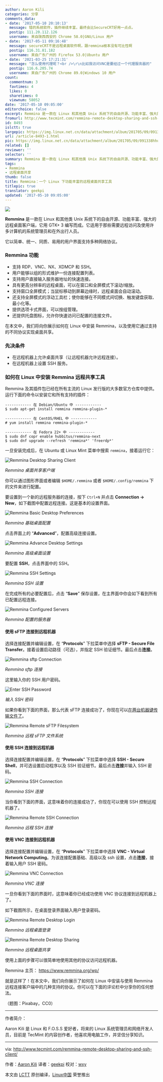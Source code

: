 ```yaml
---
author: Aaron Kili
categories: 分享
comments_data:
- date: '2017-05-10 20:10:13'
  message: 错的系统软件，插件继续丰富，最终会比SecureCRT好用一点点。
  postip: 111.20.112.126
  username: 来自陕西西安的 Chrome 58.0|GNU/Linux 用户
- date: '2017-05-11 09:16:48'
  message: secureCRT不是远程桌面软件啊，跟remmina根本没有可比性啊
  postip: 116.31.81.182
  username: 来自广东广州的 Firefox 53.0|Ubuntu 用户
- date: '2021-03-25 17:21:31'
  message: "怎么使用代理呢？<br />\r\n比如我访问VNC是要经过一个代理服务器的"
  postip: 116.6.205.74
  username: 来自广东广州的 Chrome 89.0|Windows 10 用户
count:
  commentnum: 3
  favtimes: 4
  likes: 0
  sharetimes: 0
  viewnum: 58052
date: '2017-05-10 09:05:00'
editorchoice: false
excerpt: Remmina 是一款在 Linux 和其他类 Unix 系统下的自由开源、功能丰富、强大的远程桌面客户端，它用 GTK+ 3 编写而成。它适用于那些需要远程访问及使用许多计算机的系统管理员和在外出行人员。
fromurl: http://www.tecmint.com/remmina-remote-desktop-sharing-and-ssh-client/
id: 8493
islctt: true
largepic: https://img.linux.net.cn/data/attachment/album/201705/09/091338hhuhq1pu6quvfdat.jpg
url: /article-8493-1.html
pic: https://img.linux.net.cn/data/attachment/album/201705/09/091338hhuhq1pu6quvfdat.jpg.thumb.jpg
related: []
reviewer: ''
selector: ''
summary: Remmina 是一款在 Linux 和其他类 Unix 系统下的自由开源、功能丰富、强大的远程桌面客户端，它用 GTK+ 3 编写而成。它适用于那些需要远程访问及使用许多计算机的系统管理员和在外出行人员。
tags:
- Remmina
- 远程桌面共享
thumb: false
title: Remmina：一个 Linux 下功能丰富的远程桌面共享工具
titlepic: true
translator: geekpi
updated: '2017-05-10 09:05:00'
---
```


![](/data/attachment/album/201705/09/091338hhuhq1pu6quvfdat.jpg)


**Remmina** 是一款在 Linux 和其他类 Unix 系统下的自由开源、功能丰富、强大的远程桌面客户端，它用 GTK+ 3 编写而成。它适用于那些需要远程访问及使用许多计算机的系统管理员和在外出行人员。


它以简单、统一、同质、易用的用户界面支持多种网络协议。


### Remmina 功能


* 支持 RDP、VNC、NX、XDMCP 和 SSH。
* 用户能够以组的形式维护一份连接配置列表。
* 支持用户直接输入服务器地址的快速连接。
* 具有更高分辨率的远程桌面，可以在窗口和全屏模式下滚动/缩放。
* 支持窗口全屏模式；当鼠标移动到屏幕边缘时，远程桌面会自动滚动。
* 还支持全屏模式的浮动工具栏；使你能够在不同模式间切换、触发键盘获取、最小化等。
* 提供选项卡式界面，可以按组管理。
* 还提供托盘图标，允许你快速访问已配置的连接文件。


在本文中，我们将向你展示如何在 Linux 中安装 Remmina，以及使用它通过支持的不同协议实现桌面共享。


### 先决条件


* 在远程机器上允许桌面共享（让远程机器允许远程连接）。
* 在远程机器上设置 SSH 服务。


### 如何在 Linux 中安装 Remmina 远程共享工具


Remmina 及其插件包已经在所有主流的 Linux 发行版的大多数官方仓库中提供。运行下面的命令以安装它和所有支持的插件：



```
------------ 在 Debian/Ubuntu 中 ------------ 
$ sudo apt-get install remmina remmina-plugin-*

```


```
------------ 在 CentOS/RHEL 中 ------------ 
# yum install remmina remmina-plugin-*

```


```
------------ 在 Fedora 22+ 中 ------------ 
$ sudo dnf copr enable hubbitus/remmina-next
$ sudo dnf upgrade --refresh 'remmina*' 'freerdp*'

```

一旦安装完成后，在 Ubuntu 或 Linux Mint 菜单中搜索 `remmina`，接着运行它：


![Remmina Desktop Sharing Client](/data/attachment/album/201705/09/091358qmm266veau6660at.png)


*Remmina 桌面共享客户端*


你可以通过图形界面或者编辑 `$HOME/.remmina` 或者 `$HOME/.config/remmina` 下的文件来进行配置。


要设置到一个新的远程服务器的连接，按下 `Ctrl+N` 并点击 **Connection -> New**，如下截图中配置远程连接。这是基本的设置界面。


![Remmina Basic Desktop Preferences](/data/attachment/album/201705/09/091358m1e7nd304yne40cs.png)


*Remmina 基础桌面配置*


点击界面上的 “**Advanced**”，配置高级连接设置。


![Remmina Advance Desktop Settings](/data/attachment/album/201705/09/091359eboj1trvxcqaxyra.png)


*Remmina 高级桌面设置*


要配置 **SSH**，点击界面中的 SSH。


![Remmina SSH Settings](/data/attachment/album/201705/09/091359ba8eaeg8s2vvexad.png)


*Remmina SSH 设置*


在完成所有的必要配置后，点击 “**Save**” 保存设置，在主界面中你会如下看到所有已配置远程连接。


![Remmina Configured Servers](/data/attachment/album/201705/09/091359ria2mtm8p15omc6z.png)


*Remmina 配置的服务器*


#### 使用 sFTP 连接到远程机器


选择连接配置并编辑设置，在 “**Protocols**” 下拉菜单中选择 **sFTP - Secure File Transfer**。接着设置启动路径（可选），并指定 SSH 验证细节。最后点击**连接**。


![Remmina sftp Connection](/data/attachment/album/201705/09/091400sipliwppcuumwilx.png)


*Remmina sftp 连接*


这里输入你的 SSH 用户密码。


![Enter SSH Password](/data/attachment/album/201705/09/091400t47hpg4nmk7t474r.png)


*输入 SSH 密码*


如果你看到下面的界面，那么代表 sFTP 连接成功了，你现在可以[在两台机器键传输文件了](http://www.tecmint.com/sftp-upload-download-directory-in-linux/)。


![Remmina Remote sFTP Filesystem](/data/attachment/album/201705/09/091401k1wp1o4zzfgmxp7o.png)


*Remmina 远程 sFTP 文件系统*


#### 使用 SSH 连接到远程机器


选择连接配置并编辑设置，在 “**Protocols**” 下拉菜单中选择 **SSH - Secure Shell**，并可选设置启动程序以及 SSH 验证细节。最后点击**连接**并输入 SSH 密码。


![Remmina SSH Connection](/data/attachment/album/201705/09/091401o313d33mojkkftjm.png)


*Remmina SSH 连接*


当你看到下面的界面，这意味着你的连接成功了，你现在可以使用 SSH 控制远程机器了。


![Remmina Remote SSH Connection](/data/attachment/album/201705/09/091401klj3zlq66h8q6h58.png)


*Remmina 远程 SSH 连接*


#### 使用 VNC 连接到远程机器


选择连接配置并编辑设置，在 “**Protocols**” 下拉菜单中选择 **VNC - Virtual Network Computing**。为该连接配置基础、高级以及 ssh 设置，点击**连接**，接着输入用户 SSH 密码。


![Remmina VNC Connection](/data/attachment/album/201705/09/091402ljf95sfqk0c5ifij.png)


*Remmina VNC 连接*


一旦你看到下面的界面时，这意味着你已经成功使用 VNC 协议连接到远程机器上了。


如下截图所示，在桌面登录界面输入用户登录密码。


![Remmina Remote Desktop Login](/data/attachment/album/201705/09/091402uows1p851zu8f7ou.png)


*Remmina 远程桌面登录*


![Remmina Remote Desktop Sharing](/data/attachment/album/201705/09/091403y5crdfccl5qsrdsx.png)


*Remmina 远程桌面共享*


使用上面的步骤可以很简单地使用其他的协议访问远程机器。


Remmina 主页： <https://www.remmina.org/wp/>


就是这样了！在本文中，我们向你展示了如何在 Linux 中安装与使用 Remmina 远程连接客户端中的几种支持的协议。你可以在下面的评论栏中分享你的任何想法。


（题图：Pixabay，CC0）




---


作者简介：


Aaron Kili 是 Linux 和 F.O.S.S 爱好者，将来的 Linux 系统管理员和网络开发人员，目前是 TecMint 的内容创作者，他喜欢用电脑工作，并坚信分享知识。




---


via: <http://www.tecmint.com/remmina-remote-desktop-sharing-and-ssh-client/>


作者：[Aaron Kili](http://www.tecmint.com/author/aaronkili/) 译者：[geekpi](https://github.com/geekpi) 校对：[wxy](https://github.com/wxy)


本文由 [LCTT](https://github.com/LCTT/TranslateProject) 原创编译，[Linux中国](https://linux.cn/) 荣誉推出